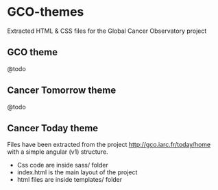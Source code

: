 # GCO-themes
Extracted HTML &amp; CSS files for the Global Cancer Observatory project

## GCO theme
@todo

## Cancer Tomorrow theme
@todo

## Cancer Today theme
Files have been extracted from the project http://gco.iarc.fr/today/home with a simple angular (v1) structure. 
* Css code are inside sass/ folder
* index.html is the main layout of the project
* html files are inside templates/ folder
